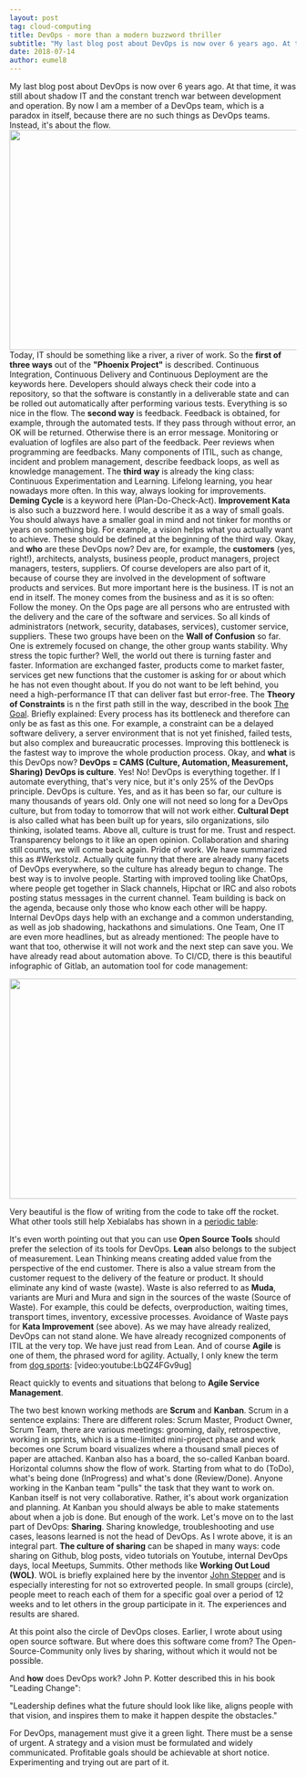 ```yaml
---
layout: post
tag: cloud-computing
title: DevOps - more than a modern buzzword thriller
subtitle: "My last blog post about DevOps is now over 6 years ago. At that time, it was still about shadow IT and the constant trench war between development and operation. By now I am a member of a DevOps team, which is a paradox in itself, because there are no&hellip;"
date: 2018-07-14
author: eumel8
---
```


My last blog post about DevOps is now over 6 years ago. At that time, it was still about shadow IT and the constant trench war between development and operation. By now I am a member of a DevOps team, which is a paradox in itself, because there are no such things as DevOps teams. Instead, it's about the flow.
<br/>
<img src="/blog/media/quick-uploads/p616/flow.jpg" width="585" height="386"/>
Today, IT should be something like a river, a river of work. So the <strong>first of three ways</strong> out of the <strong>"Phoenix Project"</strong> is described. Continuous Integration, Continuous Delivery and Continuous Deployment are the keywords here. Developers should always check their code into a repository, so that the software is constantly in a deliverable state and can be rolled out automatically after performing various tests. Everything is so nice in the flow.
The <strong>second way</strong> is feedback. Feedback is obtained, for example, through the automated tests. If they pass through without error, an OK will be returned. Otherwise there is an error message. Monitoring or evaluation of logfiles are also part of the feedback. Peer reviews when programming are feedbacks. Many components of ITIL, such as change, incident and problem management, describe feedback loops, as well as knowledge management.
The <strong>third way</strong> is already the king class: Continuous Experimentation and Learning. Lifelong learning, you hear nowadays more often. In this way, always looking for improvements. <strong>Deming Cycle</strong> is a keyword here (Plan-Do-Check-Act). <strong>Improvement Kata</strong> is also such a buzzword here. I would describe it as a way of small goals. You should always have a smaller goal in mind and not tinker for months or years on something big. For example, a vision helps what you actually want to achieve. These should be defined at the beginning of the third way.
Okay, and <strong>who</strong> are these DevOps now? Dev are, for example, the <strong>customers</strong> (yes, right!), architects, analysts, business people, product managers, project managers, testers, suppliers. Of course developers are also part of it, because of course they are involved in the development of software products and services. But more important here is the business. IT is not an end in itself. The money comes from the business and as it is so often: Follow the money.
On the Ops page are all persons who are entrusted with the delivery and the care of the software and services. So all kinds of administrators (network, security, databases, services), customer service, suppliers.
These two groups have been on the <strong>Wall of Confusion</strong> so far. One is extremely focused on change, the other group wants stability. Why stress the topic further?
Well, the world out there is turning faster and faster. Information are exchanged faster, products come to market faster, services get new functions that the customer is asking for or about which he has not even thought about. If you do not want to be left behind, you need a high-performance IT that can deliver fast but error-free.
The <strong>Theory of Constraints</strong> is n the first path still in the way, described in the book <a href="https://www.amazon.com/Goal-Process-Ongoing-Improvement/dp/0884271951/">The Goal</a>. Briefly explained: Every process has its bottleneck and therefore can only be as fast as this one. For example, a constraint can be a delayed software delivery, a server environment that is not yet finished, failed tests, but also complex and bureaucratic processes. Improving this bottleneck is the fastest way to improve the whole production process.
Okay, and <strong>what</strong> is this DevOps now? <strong>DevOps = CAMS (Culture, Automation, Measurement, Sharing)</strong>
<strong>DevOps is culture</strong>. Yes! No! DevOps is everything together. If I automate everything, that's very nice, but it's only 25% of the DevOps principle.
DevOps is culture. Yes, and as it has been so far, our culture is many thousands of years old. Only one will not need so long for a DevOps culture, but from today to tomorrow that will not work either.<strong> Cultural Dept </strong> is also called what has been built up for years, silo organizations, silo thinking, isolated teams.
Above all, culture is trust for me. Trust and respect. Transparency belongs to it like an open opinion. Collaboration and sharing still counts, we will come back again. Pride of work. We have summarized this as #Werkstolz. Actually quite funny that there are already many facets of DevOps everywhere, so the culture has already begun to change. The best way is to involve people. Starting with improved tooling like ChatOps, where people get together in Slack channels, Hipchat or IRC and also robots posting status messages in the current channel. 
Team building is back on the agenda, because only those who know each other will be happy. Internal DevOps days help with an exchange and a common understanding, as well as job shadowing, hackathons and simulations. One Team, One IT are even more headlines, but as already mentioned: The people have to want that too, otherwise it will not work and the next step can save you. We have already read about automation above. To CI/CD, there is this beautiful infographic of Gitlab, an automation tool for code management: 

<img src="/blog/media/quick-uploads/p616/cicd_pipeline_infograph.png" width="585" height="386"/>

Very beautiful is the flow of writing from the code to take off the rocket. What other tools still help Xebialabs has shown in a <a href="https: //xebialabs.com/periodic-table-of-devops-tools/">periodic table</a>: 

It's even worth pointing out that you can use <strong>Open Source Tools</strong> should prefer the selection of its tools for DevOps. 
<strong>Lean</strong> also belongs to the subject of measurement. Lean Thinking means creating added value from the perspective of the end customer. There is also a value stream from the customer request to the delivery of the feature or product. It should eliminate any kind of waste (waste). Waste is also referred to as <strong>Muda</strong>, variants are Muri and Mura and sign in the sources of the waste (Source of Waste). For example, this could be defects, overproduction, waiting times, transport times, inventory, excessive processes. Avoidance of Waste pays for <strong>Kata Improvement</strong> (see above). As we may have already realized, DevOps can not stand alone. We have already recognized components of ITIL at the very top. We have just read from Lean. 
And of course <strong>Agile</strong> is one of them, the phrased word for agility. 
Actually, I only knew the term from <a href="https://www.youtube.com/watch?v=LbQZ4FGv9ugTo">dog sports</a>: [video:youtube:LbQZ4FGv9ug] 

React quickly to events and situations that belong to <strong>Agile Service Management</strong>. 

The two best known working methods are <strong>Scrum</strong> and <strong>Kanban</strong>. Scrum in a sentence explains: There are different roles: Scrum Master, Product Owner, Scrum Team, there are various meetings: grooming, daily, retrospective, working in sprints, which is a time-limited mini-project phase and work becomes one Scrum board visualizes where a thousand small pieces of paper are attached. 
Kanban also has a board, the so-called Kanban board. Horizontal columns show the flow of work. Starting from what to do (ToDo), what's being done (InProgress) and what's done (Review/Done). Anyone working in the Kanban team "pulls" the task that they want to work on. Kanban itself is not very collaborative. Rather, it's about work organization and planning. At Kanban you should always be able to make statements about when a job is done. 
But enough of the work. Let's move on to the last part of DevOps: <strong>Sharing</strong>. Sharing knowledge, troubleshooting and use cases, leasons learned is not the head of DevOps. As I wrote above, it is an integral part. <strong>The culture of sharing</strong> can be shaped in many ways: code sharing on Github, blog posts, video tutorials on Youtube, internal DevOps days, local Meetups, Summits. 
Other methods like <strong>Working Out Loud (WOL)</strong>. WOL is briefly explained here by the inventor <a href="https://www.youtube.com/watch?v=7l3azE-eis4">John Stepper</a> and is especially interesting for not so extroverted people. In small groups (circle), people meet to reach each of them for a specific goal over a period of 12 weeks and to let others in the group participate in it. The experiences and results are shared. 

At this point also the circle of DevOps closes. Earlier, I wrote about using open source software. But where does this software come from? The Open-Source-Community only lives by sharing, without which it would not be possible.

And <strong>how</strong> does DevOps work? John P. Kotter described this in his book "Leading Change": 

"Leadership defines what the future should look like like, aligns people with that vision, and inspires them to make it happen despite the obstacles."

For DevOps, management must give it a green light. There must be a sense of urgent. A strategy and a vision must be formulated and widely communicated. Profitable goals should be achievable at short notice. Experimenting and trying out are part of it.
